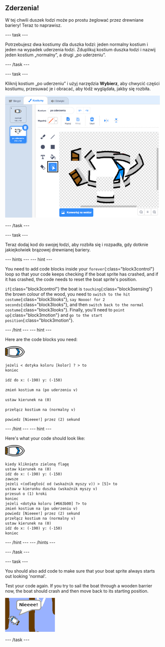 ## Zderzenia!

W tej chwili duszek łodzi może po prostu żeglować przez drewniane bariery! Teraz to naprawisz.

\--- task \---

Potrzebujesz dwa kostiumy dla duszka łodzi: jeden normalny kostium i jeden na wypadek uderzenia łodzi. Zduplikuj kostium duszka łodzi i nazwij jeden kostium „normalny”, a drugi „po uderzeniu”.

\--- /task \---

\--- task \---

Kliknij kostium „po uderzeniu” i użyj narzędzia **Wybierz**, aby chwycić części kostiumu, przesuwać je i obracać, aby łódź wyglądała, jakby się rozbiła.

![zrzut ekranu](images/boat-hit-costume-annotated.png)

\--- /task \---

\--- task \---

Teraz dodaj kod do swojej łodzi, aby rozbiła się i rozpadła, gdy dotknie jakiejkolwiek brązowej drewnianej bariery.

\--- hints \--- \--- hint \---

You need to add code blocks inside your `forever`{:class="block3control"} loop so that your code keeps checking if the boat sprite has crashed, and if it has crashed, the code needs to reset the boat sprite's position.

`if`{:class="block3control"} the boat is `touching`{:class="block3sensing"} the brown colour of the wood, you need to `switch to the hit costume`{:class="block3looks"}, `say Noooo! for 2 seconds`{:class="block3looks"}, and then `switch back to the normal costume`{:class="block3looks"}. Finally, you'll need to `point up`{:class="block3motion"} and `go to the start position`{:class="block3motion"}.

\--- /hint \--- \--- hint \---

Here are the code blocks you need:

![boat-sprite](images/boat_resize.png)

```blocks3
jeżeli < dotyka koloru [kolor] ? > to
koniec

idź do x: (-190) y: (-150)

zmień kostium na (po uderzeniu v)

ustaw kierunek na (0)

przełącz kostium na (normalny v)

powiedz [Nieeee!] przez (2) sekund
```

\--- /hint \--- \--- hint \---

Here's what your code should look like:

![boat-sprite](images/boat_resize.png)

```blocks3
kiedy kliknięto zieloną flagę
ustaw kierunek na (0)
idź do x: (-190) y: (-150)
zawsze
jeżeli <(odległość od (wskaźnik myszy v)) > [5]> to
ustaw w kierunku duszka (wskaźnik myszy v)
przesuń o (1) kroki
koniec
jeżeli <dotyka koloru [#663b00] ?> to
zmień kostium na (po uderzeniu v)
powiedz [Nieeee!] przez (2) sekund
przełącz kostium na (normalny v)
ustaw kierunek na (0)
idź do x: (-190) y: (-150)
koniec
```

\--- /hint \--- \--- /hints \---

\--- /task \---

\--- task \---

You should also add code to make sure that your boat sprite always starts out looking 'normal'.

Test your code again. If you try to sail the boat through a wooden barrier now, the boat should crash and then move back to its starting position.

![screenshot](images/boat-crash.png)

\--- /task \---